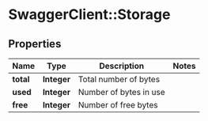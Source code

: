 # SwaggerClient::Storage

## Properties
Name | Type | Description | Notes
------------ | ------------- | ------------- | -------------
**total** | **Integer** | Total number of bytes | 
**used** | **Integer** | Number of bytes in use | 
**free** | **Integer** | Number of free bytes | 


